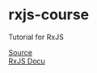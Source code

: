 # rxjs-course
Tutorial for RxJS

[Source](https://www.youtube.com/watch?v=i_bwptbaSRA&list=PLqKQF2ojwm3ksNegIZIz_AB0x6a9zqofx&index=6)  
[RxJS Docu](https://rxjs-dev.firebaseapp.com/api)
